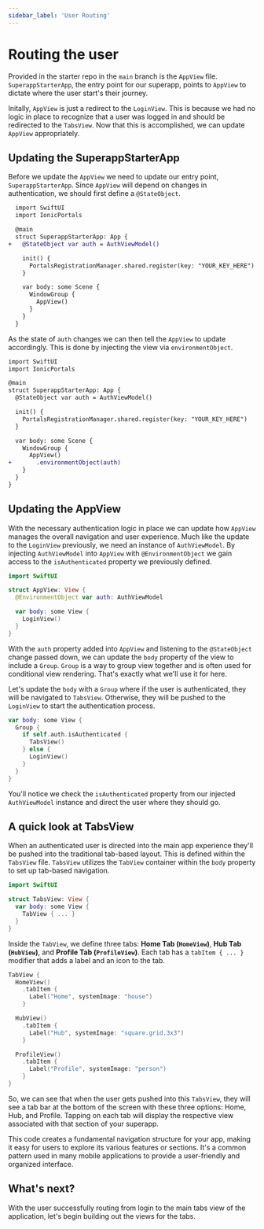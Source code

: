 ```yaml
---
sidebar_label: 'User Routing'
---
```


# Routing the user

Provided in the starter repo in the `main` branch is the `AppView` file. `SuperappStarterApp`, the entry point for our superapp, points to `AppView` to dictate where the user start's their journey.

Initally, `AppView` is just a redirect to the `LoginView`. This is because we had no logic in place to recognize that a user was logged in and should be redirected to the `TabsView`. Now that this is accomplished, we can update `AppView` appropriately.

## Updating the SuperappStarterApp

Before we update the `AppView` we need to update our entry point, `SuperappStarterApp`. Since `AppView` will depend on changes in authentication, we should first define a `@StateObject`.

```diff title="ios/Superapp Starter/SuperappStarterApp.swift"
  import SwiftUI
  import IonicPortals

  @main
  struct SuperappStarterApp: App {
+   @StateObject var auth = AuthViewModel()

    init() {
      PortalsRegistrationManager.shared.register(key: "YOUR_KEY_HERE")
    }

    var body: some Scene {
      WindowGroup {
        AppView()
      }
    }
  }
```

As the state of `auth` changes we can then tell the `AppView` to update accordingly. This is done by injecting the view via `environmentObject`.

```diff title="ios/Superapp Starter/SuperappStarterApp.swift"
import SwiftUI
import IonicPortals

@main
struct SuperappStarterApp: App {
  @StateObject var auth = AuthViewModel()

  init() {
    PortalsRegistrationManager.shared.register(key: "YOUR_KEY_HERE")
  }

  var body: some Scene {
    WindowGroup {
      AppView()
+       .environmentObject(auth)
    }
  }
}
```

## Updating the AppView

With the necessary authentication logic in place we can update how `AppView` manages the overall navigation and user experience. Much like the update to the `LoginView` previously, we need an instance of `AuthViewModel`. By injecting `AuthViewModel` into `AppView` with `@EnvironmentObject` we gain access to the `isAuthenticated` property we previously defined.

```swift title="ios/Superapp Starter/App/AppView.swift"
import SwiftUI

struct AppView: View {
  @EnvironmentObject var auth: AuthViewModel

  var body: some View {
    LoginView()
  }
}
```

With the `auth` property added into `AppView` and listening to the `@StateObject` change passed down, we can update the `body` property of the view to include a `Group`. `Group` is a way to group view together and is often used for conditional view rendering. That's exactly what we'll use it for here.

Let's update the `body` with a `Group` where if the user is authenticated, they will be navigated to `TabsView`. Otherwise, they will be pushed to the `LoginView` to start the authentication process.

```swift title="ios/Superapp Starter/App/AppView.swift"
var body: some View {
  Group {
    if self.auth.isAuthenticated {
      TabsView()
    } else {
      LoginView()
    }
  }
}
```

You'll notice we check the `isAuthenticated` property from our injected `AuthViewModel` instance and direct the user where they should go.

## A quick look at TabsView

When an authenticated user is directed into the main app experience they'll be pushed into the traditional tab-based layout. This is defined within the `TabsView` file. `TabsView` utilizes the `TabView` container within the `body` property to set up tab-based navigation.

```swift title="ios/Superapp Starter/Tabs/TabsView.swift"
import SwiftUI

struct TabsView: View {
  var body: some View {
    TabView { ... }
  }
}
```

Inside the `TabView`, we define three tabs: **Home Tab (`HomeView`)**, **Hub Tab (`HubView`)**, and **Profile Tab (`ProfileView`)**. Each tab has a `tabItem { ... }` modifier that adds a label and an icon to the tab.

```swift title="ios/Superapp Starter/Tabs/TabsView.swift"
TabView {
  HomeView()
    .tabItem {
      Label("Home", systemImage: "house")
    }

  HubView()
    .tabItem {
      Label("Hub", systemImage: "square.grid.3x3")
    }

  ProfileView()
    .tabItem {
      Label("Profile", systemImage: "person")
    }
}
```

So, we can see that when the user gets pushed into this `TabsView`, they will see a tab bar at the bottom of the screen with these three options: Home, Hub, and Profile. Tapping on each tab will display the respective view associated with that section of your superapp.

This code creates a fundamental navigation structure for your app, making it easy for users to explore its various features or sections. It's a common pattern used in many mobile applications to provide a user-friendly and organized interface.

## What's next?

With the user successfully routing from login to the main tabs view of the application, let's begin building out the views for the tabs.
